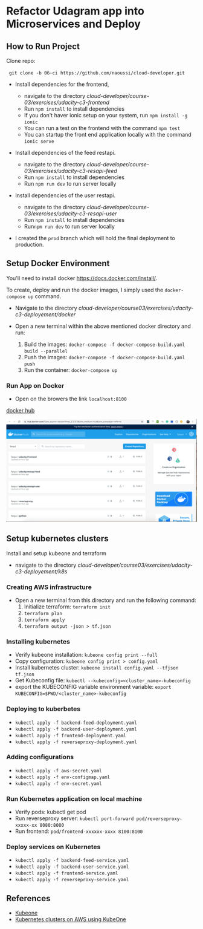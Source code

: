 # Refactor Udagram app into Microservices and Deploy


## How to Run Project

Clone repo:

` git clone -b 06-ci https://github.com/naoussi/cloud-developer.git`

- Install dependencies for the frontend, 
    - navigate to the directory _cloud-developer/course-03/exercises/udacity-c3-frontend_
    - Run `npm install` to install dependencies
    - If you don't haver ionic setup on your system, run `npm install -g ionic`
    - You can run a test on the frontend with the command `npm test`
    - You can startup the front end application locally with the command `ionic serve`

- Install dependencies of the feed restapi.
    - navigate to the directory _cloud-developer/course-03/exercises/udacity-c3-resapi-feed_
    - Run `npm install` to install dependencies
    - Run `npm run dev` to run server locally

- Install dependencies of the user restapi.
    - navigate to the directory _cloud-developer/course-03/exercises/udacity-c3-resapi-user_
    - Run `npm install` to install dependencies
    - Run`npm run dev` to run server locally


- I created the `prod` branch which will hold the final deployment to production.


## Setup Docker Environment

You'll need to install docker https://docs.docker.com/install/.

To create, deploy and run the docker images, I simply used the `docker-compose up` command.

- Navigate to the directory _cloud-developer/course03/exercises/udacity-c3-deployement/docker_

- Open a new terminal within the above mentioned docker directory and run:

    1. Build the images: `docker-compose -f docker-compose-build.yaml build --parallel`
    2. Push the images: `docker-compose -f docker-compose-build.yaml push`
    3. Run the container: `docker-compose up`

### Run App on Docker
- Open on the browers the link `localhost:8100`

[docker hub](https://hub.docker.com/u/fanyui) 

![docker hub](img/dockerhub.png)


## Setup kubernetes clusters

Install and setup kubeone and terraform

- navigate to the directory _cloud-developer/course03/exercises/udacity-c3-deployement/k8s_

### Creating AWS infrastructure
- Open a new terminal from this directory and run the following command:
    1. Initialize terraform: `terraform init`
    2. `terraform plan`
    3. `terraform apply`
    4. `terraform output -json > tf.json`
  
### Installing kubernetes
- Verify kubeone installation: `kubeone config print --full`
- Copy configuration: `kubeone config print > config.yaml`
- Install kubernetes cluster: `kubeone install config.yaml --tfjson tf.json`
- Get Kubeconfig file: `kubectl --kubeconfig=<cluster_name>-kubeconfig`
- export the KUBECONFIG variable environment variable: `export KUBECONFIG=$PWD/<cluster_name>-kubeconfig` 

### Deploying to kuberbetes
- `kubectl apply -f backend-feed-deployment.yaml`
- `kubectl apply -f backend-user-deployment.yaml`
- `kubectl apply -f frontend-deployment.yaml`
- `kubectl apply -f reverseproxy-deployment.yaml`

### Adding configurations
- `kubectl apply -f aws-secret.yaml`
- `kubectl apply -f env-configmap.yaml`
- `kubectl apply -f env-secret.yaml`

### Run Kubernetes application on local machine

- Verify pods: kubectl get pod
- Run reverseproxy server: `kubectl port-forward pod/reverseproxy-xxxxx-xx 8080:8080`
- Run frontend: `pod/frontend-xxxxxx-xxxx 8100:8100`

### Deploy services on Kubernetes
- `kubectl apply -f backend-feed-service.yaml`
- `kubectl apply -f backend-user-service.yaml`
- `kubectl apply -f frontend-service.yaml`
- `kubectl apply -f reverseproxy-service.yaml`


## References
- [Kubeone](https://github.com/kubermatic/kubeone)
- [Kubernetes clusters on AWS using KubeOne](https://www.loodse.com/blog/2019-07-25-running-ha-kubernetes/)
